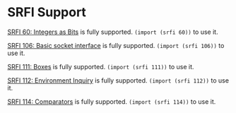 # SRFI Support #

[SRFI 60: Integers as Bits](http://srfi.schemers.org/srfi-60/srfi-60.html) is fully
supported. `(import (srfi 60))` to use it.

[SRFI 106: Basic socket interface](http://srfi.schemers.org/srfi-106/srfi-106.html) is fully
supported. `(import (srfi 106))` to use it.

[SRFI 111: Boxes](http://srfi.schemers.org/srfi-111/srfi-111.html) is fully supported.
`(import (srfi 111))` to use it.

[SRFI 112: Environment Inquiry](http://srfi.schemers.org/srfi-112/srfi-112.html) is fully supported.
`(import (srfi 112))` to use it.

[SRFI 114: Comparators](http://srfi.schemers.org/srfi-114/srfi-114.html) is fully supported.
`(import (srfi 114))` to use it.

